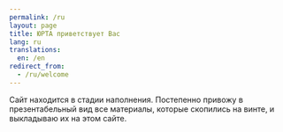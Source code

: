 ```yaml
---
permalink: /ru
layout: page
title: ЮРТА приветствует Вас
lang: ru
translations:
  en: /en
redirect_from:
  - /ru/welcome
---
```

Сайт находится в стадии наполнения.  Постепенно привожу
в презентабельный вид все материалы, которые скопились на винте, и выкладываю их на этом сайте.
